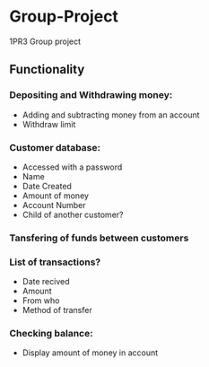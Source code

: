 # Group-Project
1PR3 Group project

## Functionality
### Depositing and Withdrawing money:
- Adding and subtracting money from an account
- Withdraw limit
  
### Customer database:
- Accessed with a password
- Name
- Date Created
- Amount of money
- Account Number
- Child of another customer?
  
### Tansfering of funds between customers

### List of transactions?
- Date recived
- Amount
- From who
- Method of transfer


### Checking balance:
- Display amount of money in account
